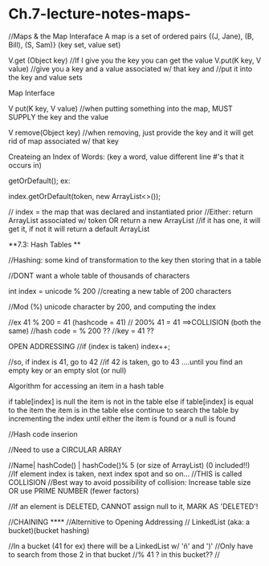 # Ch.7-lecture-notes-maps-

//Maps & the Map Interaface
A map is a set of ordered pairs
{(J, Jane), (B, Bill), (S, Sam)}
(key set, value set)

V.get (Object key) //If I give you the key you can get the value
V.put(K key, V value) //give you a key and a value associated w/ that key and 
                      //put it into the key and value sets

Map Interface

V put(K key, V value)    //when putting something into the map, MUST SUPPLY the key and the value

V remove(Object key)     //when removing, just provide the key and it will get rid of map associated w/ that key

Createing an Index of Words:
(key a word, value different line #'s that it occurs in)

 getOrDefault(); 
ex: 

index.getOrDefault(token, new ArrayList<>()); 

// index = the map that was declared and instantiated prior
//Either: return ArrayList associated w/ token OR return a new ArrayList
//if it has one, it will get it, if not it will return a default ArrayList

**7.3: Hash Tables **

//Hashing: some kind of transformation to the key then storing that in a table

//DONT want a whole table of thousands of characters

int index = unicode % 200 //creating a new table of 200 characters

//Mod (%) unicode character by 200, and computing the index

//ex 41 % 200 = 41 (hashcode = 41)
//   200% 41 = 41   ==>COLLISION (both the same)
//hash code = % 200 ??
//key = 41 ??

OPEN ADDRESSING
//if (index is taken) 
  index++; 

//so, if index is 41, go to 42
//if 42 is taken, go to 43 ....until you find an empty key or an empty slot (or null)

Algorithm for accessing an item in a hash table

if table[index] is null
  the item is not in the table 
else if table[index] is equal to the item
  the item is in the table
else
  continue to search the table by incrementing the index until either the
  item is found or a null is found 
  
  
 //Hash code inserion 
 
//Need to use a CIRCULAR ARRAY 

//Name| hashCode() | hashCode()% 5 (or size of ArrayList) (0 included!!)
//If element index is taken, next index spot and so on...
//THIS is called COLLISION 
//Best way to avoid possibility of collision: Increase table size OR use PRIME NUMBER (fewer factors) 

//If an element is DELETED, CANNOT assign null to it, MARK AS 'DELETED'!

//CHAINING ****
//Alternitive to Opening Addressing
// LinkedList (aka: a bucket)(bucket hashing)

//In a bucket (41 for ex) there will be a LinkedList w/ 'ñ' and ')' 
//Only have to search from those 2 in that bucket 
//% 41 ? in this bucket??
//





  
  
  
  

